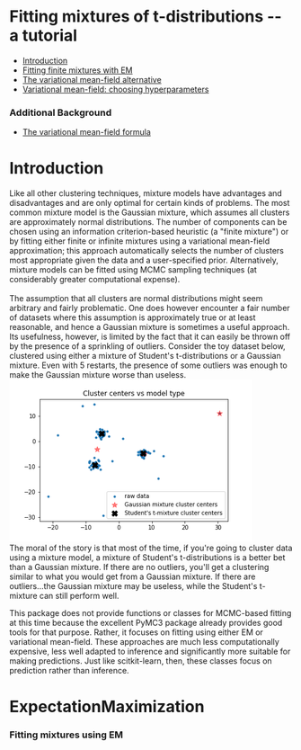 Fitting mixtures of t-distributions -- a tutorial
===================

- [Introduction](#Introduction)
- [Fitting finite mixtures with EM](#Expectation-Maximization)
- [The variational mean-field alternative](#VariationalMean-Field)
- [Variational mean-field: choosing hyperparameters](#HyperparameterSelection)

### Additional Background
- [The variational mean-field formula](https://github.com/jlparkI/mix_T/blob/main/Documentation/variational_mean_field.pdf)<br>

# Introduction

Like all other clustering techniques, mixture models have advantages and disadvantages and are only optimal
for certain kinds of problems. The most common mixture model is the Gaussian mixture,
which assumes all clusters are approximately normal distributions. The number of components can 
be chosen using an information criterion-based heuristic (a "finite mixture") 
or by fitting either finite or infinite mixtures using a variational mean-field approximation; 
this approach automatically selects the number of
clusters most appropriate given the data and a user-specified prior. Alternatively, mixture models
can be fitted using MCMC sampling techniques (at considerably greater computational expense).
<br><br>
The assumption that all clusters are normal distributions might seem arbitrary and fairly problematic.
One does however encounter a fair number of datasets where this assumption is approximately true or
at least reasonable, and hence a Gaussian mixture is sometimes a useful approach. Its usefulness,
however, is limited by the fact that it can easily be thrown off by the presence of a sprinkling of
outliers. Consider the toy dataset below, clustered using either a mixture of Student's t-distributions
or a Gaussian mixture. Even with 5 restarts, the presence of some outliers was enough to make the 
Gaussian mixture worse than useless.
<br>
![mixture_comp](https://github.com/jlparkI/mix_T/blob/main/Documentation/STM_vs_GMM.png)
<br>
The moral of the story is that most of the time, if you're going to cluster data using a mixture model,
a mixture of Student's t-distributions is a better bet than a Gaussian mixture. If there are no
outliers, you'll get a clustering similar to what you would get from a Gaussian mixture. If there
are outliers...the Gaussian mixture may be useless, while the Student's t-mixture can still perform
well.

This package does not provide functions or classes for MCMC-based fitting at this time because the excellent
PyMC3 package already provides good tools for that purpose. Rather, it focuses
on fitting using either EM or variational mean-field. These approaches are much less computationally expensive,
less well adapted to inference and significantly more suitable for making predictions. Just 
like scitkit-learn, then, these classes focus on prediction rather than inference.

# ExpectationMaximization
### Fitting mixtures using EM





